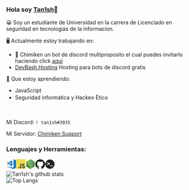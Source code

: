 ### Hola soy [Tan1sh](https://github.com/Tan1sh/)👋

😀 Soy un estudiante de Universidad en la carrera de Licenciado en seguridad en tecnologias de la informacion.

🖥️ Actualmente estoy trabajando en:


- 🐔 Chimiken un bot de discord multiproposito el cual puedes invitarlo haciendo click [aqui](https://discord.com/oauth2/authorize?client_id=760319921384325130&permissions=20&scope=bot)
- [DevBash Hosting](https://devbash.xyz/) Hosting para bots de discord gratis


📖 Que estoy aprendiendo:

- JavaScript
- Seguridad informática y Hackeo Ético
ㅤ

ㅤ

Mi Discord: ````! tan1sh#3035````

Mi Servidor: [Chimiken Support](https://discord.gg/mvZAyeGNpg)


### Lenguajes y Herramientas:

[<img align="left" alt="Visual Studio Code" width="26px" src="https://raw.githubusercontent.com/github/explore/80688e429a7d4ef2fca1e82350fe8e3517d3494d/topics/visual-studio-code/visual-studio-code.png" />][web]
[<img align="left" alt="JavaScript" width="26px" src="https://raw.githubusercontent.com/github/explore/80688e429a7d4ef2fca1e82350fe8e3517d3494d/topics/javascript/javascript.png" />][web]
[<img align="left" alt="Node.js" width="26px" src="https://raw.githubusercontent.com/github/explore/80688e429a7d4ef2fca1e82350fe8e3517d3494d/topics/nodejs/nodejs.png" />][web]
[<img align="left" alt="GitHub" width="26px" src="https://raw.githubusercontent.com/github/explore/78df643247d429f6cc873026c0622819ad797942/topics/github/github.png" />][web]
[<img align="left" alt="Terminal" width="26px" src="https://raw.githubusercontent.com/github/explore/80688e429a7d4ef2fca1e82350fe8e3517d3494d/topics/terminal/terminal.png" />][web]

[web]: https://github.com/Tan1sh/
</br>


![Tan1sh's github stats](https://github-readme-stats.vercel.app/api?username=Tan1sh&show_icons=true&theme=tokyonight)
</br>
![Top Langs](https://github-readme-stats.vercel.app/api/top-langs/?username=Tan1sh&layout=compact)






